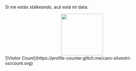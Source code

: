 

  <p>Si me estás stalkeando, acá está mi data:</p>
<div align="center">
  <img height="137px" src="https://github-readme-stats.vercel.app/api?username=caro-silvestri-os&hide_title=true&hide_border=true&show_icons=true&include_all_commits=true&count_private=true&line_height=21&text_color=000&icon_color=000&bg_color=0,ea6161,ffc64d,fffc4d,52fa5a&theme=graywhite" />

 
</div>
 ![Visitor Count](https://profile-counter.glitch.me/caro-silvestri-os/count.svg)



